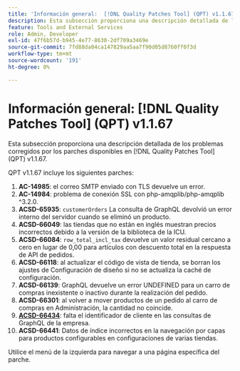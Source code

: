```yaml
---
title: 'Información general:  [!DNL Quality Patches Tool] (QPT) v1.1.67'
description: Esta subsección proporciona una descripción detallada de los problemas corregidos por los parches disponibles en  [!DNL Quality Patches Tool] (QPT) v1.1.67.
feature: Tools and External Services
role: Admin, Developer
exl-id: 47f6b57d-b945-4e77-8630-2df709a3469e
source-git-commit: 7fd88da04ca147829aa5aa7f90d05d8760ff0f3d
workflow-type: tm+mt
source-wordcount: '191'
ht-degree: 0%

---
```


# Información general: [!DNL Quality Patches Tool] (QPT) v1.1.67

Esta subsección proporciona una descripción detallada de los problemas corregidos por los parches disponibles en [!DNL Quality Patches Tool] (QPT) v1.1.67.

QPT v1.1.67 incluye los siguientes parches:
1. **AC-14985**: el correo SMTP enviado con TLS devuelve un error.
1. **AC-14984**: problema de conexión SSL con php-amqplib/php-amqplib ^3.2.0.
1. **ACSD-65935**: `customerOrders` La consulta de GraphQL devolvió un error interno del servidor cuando se eliminó un producto.
1. **ACSD-66049**: las tiendas que no están en inglés muestran precios incorrectos debido a la versión de la biblioteca de la ICU.
1. **ACSD-66084**: `row_total_incl_tax` devuelve un valor residual cercano a cero en lugar de 0,00 para artículos con descuento total en la respuesta de API de pedidos.
1. **ACSD-66118**: al actualizar el código de vista de tienda, se borran los ajustes de Configuración de diseño si no se actualiza la caché de configuración.
1. **ACSD-66139**: GraphQL devuelve un error UNDEFINED para un carro de compras inexistente o inactivo durante la realización del pedido.
1. **ACSD-66301**: al volver a mover productos de un pedido al carro de compras en Administración, la cantidad no coincide.
1. **[ACSD-66434](/help/tools/quality-patches-tool/patches-available-in-qpt/v1-1-67/acsd-66434-customer-id-missing-from-company-graphql-queries.md)**: falta el identificador de cliente en las consultas de GraphQL de la empresa.
1. **ACSD-66441**: Datos de índice incorrectos en la navegación por capas para productos configurables en configuraciones de varias tiendas.

Utilice el menú de la izquierda para navegar a una página específica del parche.
